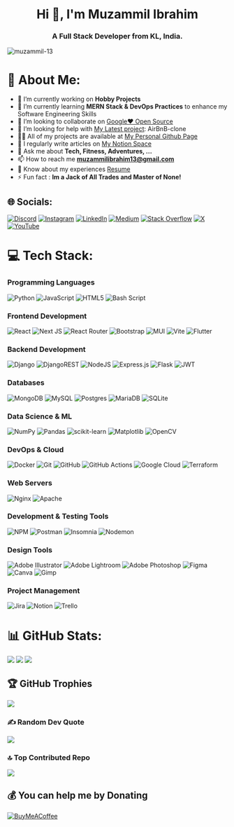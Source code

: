 <h1 align="center">Hi 👋, I'm Muzammil Ibrahim</h1>
<h3 align="center">A Full Stack Developer from KL, India.</h3>

<!-- 👁️ profile view counter-->
<p align="left"> <img src="https://komarev.com/ghpvc/?username=muzammil-13&label=Profile%20views&color=000000&style=flat" alt="muzammil-13" /> </p>

# 💫 About Me:

- 🔭 I’m currently working on **Hobby Projects**
- 🌱 I’m currently learning **MERN Stack & DevOps Practices** to enhance my Software Engineering Skills
- 👯 I’m looking to collaborate on [Google❤️ Open Source](https://opensource.googleblog.com/)
- 🤝 I’m looking for help with [My Latest project](https://github.com/muzammil-13/airbnb-clone): AirBnB-clone
- 👨‍💻 All of my projects are available at [My Personal Github Page](https://muzammil-13.github.io/)
- 📝 I regularly write articles on [My Notion Space](https://www.notion.so/invite/672d39e45530cc5cd01b06bb5ae4dc437cb926d4)
- 💬 Ask me about **Tech, Fitness, Adventures, ...**
- 📫 How to reach me **[muzammilibrahim13@gmail.com](mailto:muzammilibrahim13@gmail.com)**
- 📄 Know about my experiences [Resume](https://drive.google.com/file/d/15cWNcvsN7wTC6lar999HxAJqx5L_XIrX/view?usp=sharing)
- ⚡ Fun fact : **Im a Jack of All Trades and Master of None!**

<!--GPRM/-->

## 🌐 Socials:

[![Discord](https://img.shields.io/badge/Discord-%237289DA.svg?logo=discord&logoColor=white)](https://discord.gg/739813212022767627) [![Instagram](https://img.shields.io/badge/Instagram-%23E4405F.svg?logo=Instagram&logoColor=white)](https://instagram.com/_mzml13) [![LinkedIn](https://img.shields.io/badge/LinkedIn-%230077B5.svg?logo=linkedin&logoColor=white)](https://linkedin.com/in/muzammil-ibrahim-pm) [![Medium](https://img.shields.io/badge/Medium-12100E?logo=medium&logoColor=white)](https://medium.com/@muzammilibrahim13) [![Stack Overflow](https://img.shields.io/badge/-Stackoverflow-FE7A16?logo=stack-overflow&logoColor=white)](https://stackoverflow.com/users/https://stackoverflow.com/users/17174588/muzammil-ibrahim) [![X](https://img.shields.io/badge/X-black.svg?logo=X&logoColor=white)](https://x.com/_muzammil13) [![YouTube](https://img.shields.io/badge/YouTube-%23FF0000.svg?logo=YouTube&logoColor=white)](https://youtube.com/@_muzammil13)

<!-- tech stack here -->

# 💻 Tech Stack:

### Programming Languages

![Python](https://img.shields.io/badge/python-3670A0?style=for-the-badge&logo=python&logoColor=ffdd54)
![JavaScript](https://img.shields.io/badge/javascript-%23323330.svg?style=for-the-badge&logo=javascript&logoColor=%23F7DF1E)
![HTML5](https://img.shields.io/badge/html5-%23E34F26.svg?style=for-the-badge&logo=html5&logoColor=white)
![Bash Script](https://img.shields.io/badge/bash_script-%23121011.svg?style=for-the-badge&logo=gnu-bash&logoColor=white)

### Frontend Development

![React](https://img.shields.io/badge/react-%2320232a.svg?style=for-the-badge&logo=react&logoColor=%2361DAFB)
![Next JS](https://img.shields.io/badge/Next-black?style=for-the-badge&logo=next.js&logoColor=white)
![React Router](https://img.shields.io/badge/React_Router-CA4245?style=for-the-badge&logo=react-router&logoColor=white)
![Bootstrap](https://img.shields.io/badge/bootstrap-%238511FA.svg?style=for-the-badge&logo=bootstrap&logoColor=white)
![MUI](https://img.shields.io/badge/MUI-%230081CB.svg?style=for-the-badge&logo=mui&logoColor=white)
![Vite](https://img.shields.io/badge/vite-%23646CFF.svg?style=for-the-badge&logo=vite&logoColor=white)
![Flutter](https://img.shields.io/badge/Flutter-%2302569B.svg?style=for-the-badge&logo=Flutter&logoColor=white)

### Backend Development

![Django](https://img.shields.io/badge/django-%23092E20.svg?style=for-the-badge&logo=django&logoColor=white)
![DjangoREST](https://img.shields.io/badge/DJANGO-REST-ff1709?style=for-the-badge&logo=django&logoColor=white&color=ff1709&labelColor=gray)
![NodeJS](https://img.shields.io/badge/node.js-6DA55F?style=for-the-badge&logo=node.js&logoColor=white)
![Express.js](https://img.shields.io/badge/express.js-%23404d59.svg?style=for-the-badge&logo=express&logoColor=%2361DAFB)
![Flask](https://img.shields.io/badge/flask-%23000.svg?style=for-the-badge&logo=flask&logoColor=white)
![JWT](https://img.shields.io/badge/JWT-black?style=for-the-badge&logo=JSON%20web%20tokens)

### Databases

![MongoDB](https://img.shields.io/badge/MongoDB-%234ea94b.svg?style=for-the-badge&logo=mongodb&logoColor=white)
![MySQL](https://img.shields.io/badge/mysql-4479A1.svg?style=for-the-badge&logo=mysql&logoColor=white)
![Postgres](https://img.shields.io/badge/postgres-%23316192.svg?style=for-the-badge&logo=postgresql&logoColor=white)
![MariaDB](https://img.shields.io/badge/MariaDB-003545?style=for-the-badge&logo=mariadb&logoColor=white)
![SQLite](https://img.shields.io/badge/sqlite-%2307405e.svg?style=for-the-badge&logo=sqlite&logoColor=white)

### Data Science & ML

![NumPy](https://img.shields.io/badge/numpy-%23013243.svg?style=for-the-badge&logo=numpy&logoColor=white)
![Pandas](https://img.shields.io/badge/pandas-%23150458.svg?style=for-the-badge&logo=pandas&logoColor=white)
![scikit-learn](https://img.shields.io/badge/scikit--learn-%23F7931E.svg?style=for-the-badge&logo=scikit-learn&logoColor=white)
![Matplotlib](https://img.shields.io/badge/Matplotlib-%23ffffff.svg?style=for-the-badge&logo=Matplotlib&logoColor=black)
![OpenCV](https://img.shields.io/badge/opencv-%23white.svg?style=for-the-badge&logo=opencv&logoColor=white)

### DevOps & Cloud

![Docker](https://img.shields.io/badge/docker-%230db7ed.svg?style=for-the-badge&logo=docker&logoColor=white)
![Git](https://img.shields.io/badge/git-%23F05033.svg?style=for-the-badge&logo=git&logoColor=white)
![GitHub](https://img.shields.io/badge/github-%23121011.svg?style=for-the-badge&logo=github&logoColor=white)
![GitHub Actions](https://img.shields.io/badge/github%20actions-%232671E5.svg?style=for-the-badge&logo=githubactions&logoColor=white)
![Google Cloud](https://img.shields.io/badge/GoogleCloud-%234285F4.svg?style=for-the-badge&logo=google-cloud&logoColor=white)
![Terraform](https://img.shields.io/badge/terraform-%235835CC.svg?style=for-the-badge&logo=terraform&logoColor=white)

### Web Servers

![Nginx](https://img.shields.io/badge/nginx-%23009639.svg?style=for-the-badge&logo=nginx&logoColor=white)
![Apache](https://img.shields.io/badge/apache-%23D42029.svg?style=for-the-badge&logo=apache&logoColor=white)

### Development & Testing Tools

![NPM](https://img.shields.io/badge/NPM-%23CB3837.svg?style=for-the-badge&logo=npm&logoColor=white)
![Postman](https://img.shields.io/badge/Postman-FF6C37?style=for-the-badge&logo=postman&logoColor=white)
![Insomnia](https://img.shields.io/badge/Insomnia-black?style=for-the-badge&logo=insomnia&logoColor=5849BE)
![Nodemon](https://img.shields.io/badge/NODEMON-%23323330.svg?style=for-the-badge&logo=nodemon&logoColor=%BBDEAD)

### Design Tools

![Adobe Illustrator](https://img.shields.io/badge/adobe%20illustrator-%23FF9A00.svg?style=for-the-badge&logo=adobe%20illustrator&logoColor=white)
![Adobe Lightroom](https://img.shields.io/badge/Adobe%20Lightroom-31A8FF.svg?style=for-the-badge&logo=Adobe%20Lightroom&logoColor=white)
![Adobe Photoshop](https://img.shields.io/badge/adobe%20photoshop-%2331A8FF.svg?style=for-the-badge&logo=adobe%20photoshop&logoColor=white)
![Figma](https://img.shields.io/badge/figma-%23F24E1E.svg?style=for-the-badge&logo=figma&logoColor=white)
![Canva](https://img.shields.io/badge/Canva-%2300C4CC.svg?style=for-the-badge&logo=Canva&logoColor=white)
![Gimp](https://img.shields.io/badge/Gimp-657D8B?style=for-the-badge&logo=gimp&logoColor=FFFFFF)

### Project Management

![Jira](https://img.shields.io/badge/jira-%230A0FFF.svg?style=for-the-badge&logo=jira&logoColor=white)
![Notion](https://img.shields.io/badge/Notion-%23000000.svg?style=for-the-badge&logo=notion&logoColor=white)
![Trello](https://img.shields.io/badge/Trello-%23026AA7.svg?style=for-the-badge&logo=Trello&logoColor=white)

<!-- tech stack stops here -->

# 📊 GitHub Stats:

![](https://github-readme-stats.vercel.app/api?username=muzammil-13&theme=swift&hide_border=false&include_all_commits=true&count_private=true)
![](https://github-readme-streak-stats.herokuapp.com/?user=muzammil-13&theme=swift&hide_border=false)
![](https://github-readme-stats.vercel.app/api/top-langs/?username=muzammil-13&theme=swift&hide_border=false&include_all_commits=true&count_private=true&layout=compact)

## 🏆 GitHub Trophies

![](https://github-profile-trophy.vercel.app/?username=muzammil-13&theme=juicyfresh&no-frame=false&no-bg=true&margin-w=4)

### ✍️ Random Dev Quote

![](https://quotes-github-readme.vercel.app/api?type=horizontal&theme=light)

### 🔝 Top Contributed Repo

![](https://github-contributor-stats.vercel.app/api?username=muzammil-13&limit=5&theme=dark&combine_all_yearly_contributions=true)

## 💰 You can help me by Donating

  [![BuyMeACoffee](https://img.shields.io/badge/Buy%20Me%20a%20Coffee-ffdd00?style=for-the-badge&logo=buy-me-a-coffee&logoColor=black)](https://buymeacoffee.com/muzammil_13)
